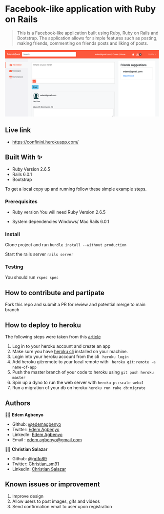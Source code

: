 # Facebook-like application with Ruby on Rails

> This is a Facebook-like application built using Ruby, Ruby on Rails and Bootstrap. The application allows for simple features such as posting, making friends, commenting on friends posts and liking of posts.

![screenshot](./screenshot.png)


## Live link

* https://confinini.herokuapp.com/

## Built With ✨

- Ruby Version 2.6.5
- Rails 6.0.1
- Bootstrap

To get a local copy up and running follow these simple example steps.

### Prerequisites
* Ruby version
You will need Ruby Version 2.6.5

* System dependencies
Windows/ Mac
Rails 6.0.1

### Install
Clone project and run
`bundle install --without production`

 Start the rails server
`rails server`

### Testing
You should run
`rspec spec`

## How to contribute and partipate
Fork this repo and submit a PR for review and potential merge to main branch

## How to deploy to heroku
The following steps were taken from this [article](https://devcenter.heroku.com/articles/getting-started-with-rails6)
1. Log in to your heroku account and create an app
2. Make sure you have [heroku cli](https://devcenter.heroku.com/articles/heroku-cli#download-and-install) installed on your machine.
3. Login into your heroku account from the cli ``` heroku login```
4. Add heroku git:remote to your local remote with ```  heroku git:remote -a name-of-app ```
5. Push the master branch of your code to heroku using ``` git push heroku master ```
6. Spin up a dyno to run the web server with ``` heroku ps:scale web=1 ```
7. Run a migration of your db on heroku ``` heroku run rake db:migrate ```

## Authors

👨‍💻 **Edem Agbenyo**

- Github: [@edemagbenyo](https://github.com/edemagbenyo)
- Twitter: [Edem Agbenyo](https://twitter.com/edemAgbenyo)
- LinkedIn: [Edem Agbenyo](https://www.linkedin.com/in/edemagbenyo/)
- Email : [edem.agbenyo@gmail.com](mailto:edem.agbenyo@gmail.com)

👨‍💻 **Christian Salazar**

- Github: [@grifo89](https://github.com/grifo89)
- Twitter: [Christian_sm91](https://twitter.com/Christian_sm91)
- LinkedIn: [Christian Salazar](https://www.linkedin.com/in/christian-salazar-mi%C3%B1o/)


## Known issues or improvement
1. Improve design
2. Allow users to post images, gifs and videos
3. Send confirmation email to user upon registration
